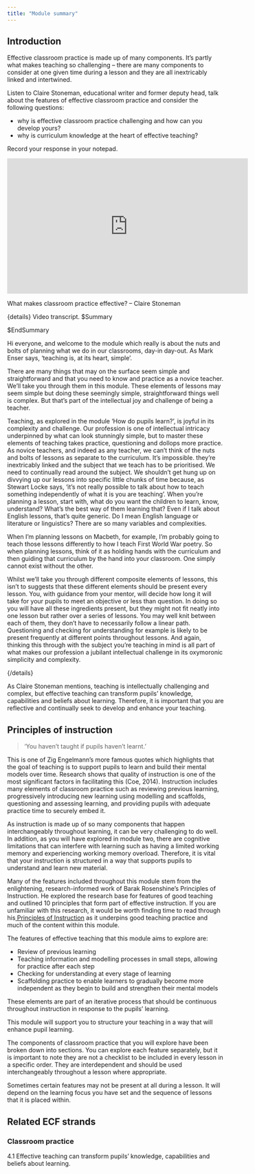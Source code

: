 ```yaml
---
title: "Module summary"
---
```


## Introduction

Effective classroom practice is made up of many components. It’s partly what makes teaching so challenging – there are many components to consider at one given time during a lesson and they are all inextricably linked and intertwined.

Listen to Claire Stoneman, educational writer and former deputy head, talk about the features of effective classroom practice and consider the following questions:

- why is effective classroom practice challenging and how can you develop
  yours?
- why is curriculum knowledge at the heart of effective teaching?

Record your response in your notepad.

<iframe width="560" height="315" src="https://www.youtube.com/embed/BfGBvCs0aHc" title="YouTube video player" frameborder="0" allow="accelerometer; autoplay; clipboard-write; encrypted-media; gyroscope; picture-in-picture; web-share" allowfullscreen></iframe>

What makes classroom practice effective? – Claire Stoneman

{details}
Video transcript.
$Summary

$EndSummary

Hi everyone, and welcome to the module which really is about the nuts and bolts of planning what we do in our classrooms, day-in day-out. As Mark Enser says, ‘teaching is, at its heart, simple’.

There are many things that may on the surface seem simple and straightforward and that you need to know and practice as a novice teacher. We’ll take you through them in this module. These elements of lessons may seem simple but doing these seemingly simple, straightforward things well is complex. But that’s part of the intellectual joy and challenge of being a teacher.

Teaching, as explored in the module ‘How do pupils learn?’, is joyful in its complexity and challenge. Our profession is one of intellectual intricacy underpinned by what can look stunningly simple, but to master these elements of teaching takes practice, questioning and dollops more practice. As novice teachers, and indeed as any teacher, we can’t think of the nuts and bolts of lessons as separate to the curriculum. It’s impossible. they’re inextricably linked and the subject that we teach has to be prioritised. We need to continually read around the subject. We shouldn’t get hung up on divvying up our lessons into specific little chunks of time because, as Stewart Locke says, ‘it’s not really possible to talk about how to teach something independently of what it is you are teaching’. When you’re planning a lesson, start with, what do you want the children to learn, know, understand? What’s the best way of them learning that? Even if I talk about English lessons, that’s quite generic. Do I mean English language or literature or linguistics? There are so many variables and complexities.

When I’m planning lessons on Macbeth, for example, I’m probably going to teach those lessons differently to how I teach First World War poetry. So when planning lessons, think of it as holding hands with the curriculum and then guiding that curriculum by the hand into your classroom. One simply cannot exist without the other.

Whilst we’ll take you through different composite elements of lessons, this isn’t to suggests that these different elements should be present every lesson. You, with guidance from your mentor, will decide how long it will take for your pupils to meet an objective or less than question. In doing so you will have all these ingredients present, but they might not fit neatly into one lesson but rather over a series of lessons. You may well knit between each of them, they don’t have to necessarily follow a linear path. Questioning and checking for understanding for example is likely to be present frequently at different points throughout lessons. And again, thinking this through with the subject you’re teaching in mind is all part of what makes our profession a jubilant intellectual challenge in its oxymoronic simplicity and complexity.

{/details}

As Claire Stoneman mentions, teaching is intellectually challenging and complex, but effective teaching can transform pupils’ knowledge, capabilities and beliefs about learning. Therefore, it is important that you are reflective and continually seek to develop and enhance your teaching.

## Principles of instruction

> ‘You haven’t taught if pupils haven’t learnt.’

This is one of Zig Engelmann’s more famous quotes which highlights that the goal of teaching is to support pupils to learn and build their mental models over time. Research shows that quality of instruction is one of the most significant factors in facilitating this (Coe, 2014). Instruction includes many elements of classroom practice such as reviewing previous learning, progressively introducing new learning using modelling and scaffolds, questioning and assessing learning, and providing pupils with adequate practice time to securely embed it.

As instruction is made up of so many components that happen interchangeably throughout learning, it can be very challenging to do well. In addition, as you will have explored in module two, there are cognitive limitations that can interfere with learning such as having a limited working memory and experiencing working memory overload. Therefore, it is vital that your instruction is structured in a way that supports pupils to understand and learn new material.

Many of the features included throughout this module stem from the enlightening, research-informed work of Barak Rosenshine’s Principles of Instruction. He explored the research base for features of good teaching and outlined 10 principles that form part of effective instruction. If you are unfamiliar with this research, it would be worth finding time to read through his[ Principles of Instruction](https://www.aft.org/sites/default/files/periodicals/Rosenshine.pdf) as it underpins good teaching practice and much of the content within this module.

The features of effective teaching that this module aims to explore are:

- Review of previous learning
- Teaching information and modelling processes in small steps, allowing for practice after each step
- Checking for understanding at every stage of learning
- Scaffolding practice to enable learners to gradually become more independent as they begin to build and strengthen their mental models

These elements are part of an iterative process that should be continuous throughout instruction in response to the pupils’ learning.

This module will support you to structure your teaching in a way that will enhance pupil learning.

The components of classroom practice that you will explore have been broken down into sections. You can explore each feature separately, but it is important to note they are not a checklist to be included in every lesson in a specific order. They are interdependent and should be used interchangeably throughout a lesson where appropriate.

Sometimes certain features may not be present at all during a lesson. It will depend on the learning focus you have set and the sequence of lessons that it is placed within.

## Related ECF strands

### Classroom practice

4.1 Effective teaching can transform pupils’ knowledge, capabilities and beliefs about learning.
